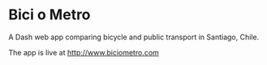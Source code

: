# Bici o Metro

A Dash web app comparing bicycle and public transport in Santiago, Chile.

The app is live at http://www.biciometro.com


